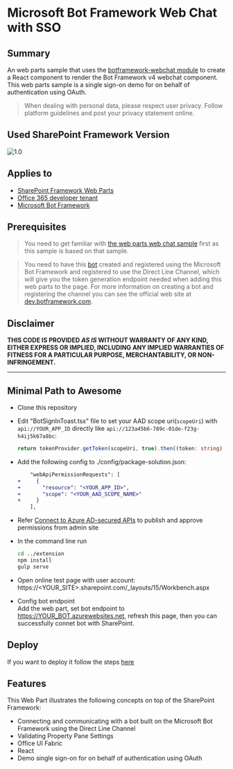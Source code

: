 # Microsoft Bot Framework Web Chat with SSO

## Summary

An web parts sample that uses the [botframework-webchat module](https://www.npmjs.com/package/botframework-webchat) to create a React component to render the Bot Framework v4 webchat component. This web parts sample is a single sign-on demo for on behalf of authentication using OAuth.

> When dealing with personal data, please respect user privacy. Follow platform guidelines and post your privacy statement online.

## Used SharePoint Framework Version

![1.0](https://img.shields.io/badge/drop-1.0-green.svg)

## Applies to

* [SharePoint Framework Web Parts](https://docs.microsoft.com/en-us/sharepoint/dev/spfx/web-parts/overview-client-side-web-parts)
* [Office 365 developer tenant](https://docs.microsoft.com/en-us/sharepoint/dev/spfx/set-up-your-developer-tenant)
* [Microsoft Bot Framework](http://dev.botframework.com)

## Prerequisites

> You need to get familiar with [the web parts web chat sample](Placeholder) first as this sample is based on that sample.

> You need to have this [bot](../bot/) created and registered using the Microsoft Bot Framework and registered to use the Direct Line Channel, which will give you the token generation endpoint needed when adding this web parts to the page. For more information on creating a bot and registering the channel you can see the official web site at [dev.botframework.com](http://dev.botframework.com).

## Disclaimer

**THIS CODE IS PROVIDED *AS IS* WITHOUT WARRANTY OF ANY KIND, EITHER EXPRESS OR IMPLIED, INCLUDING ANY IMPLIED WARRANTIES OF FITNESS FOR A PARTICULAR PURPOSE, MERCHANTABILITY, OR NON-INFRINGEMENT.**

---

## Minimal Path to Awesome

- Clone this repository

- Edit "BotSignInToast.tsx" file to set your AAD scope uri(`scopeUri`) with `api://YOUR_APP_ID` directly like `api://123a45b6-789c-01de-f23g-h4ij5k67a8bc`:

    ```ts
    return tokenProvider.getToken(scopeUri, true).then((token: string) => {
    ```

- Add the following config to ./config/package-solution.json:

    ```diff
        "webApiPermissionRequests": [
    +     {
    +       "resource": "<YOUR_APP_ID>",
    +       "scope": "<YOUR_AAD_SCOPE_NAME>"
    +     }
        ],
    ```

- Refer [Connect to Azure AD-secured APIs](https://docs.microsoft.com/en-us/sharepoint/dev/spfx/use-aadhttpclient) to publish and approve permissions from admin site

- In the command line run

    ```bash
    cd ../extension
    npm install
    gulp serve
    ```

- Open online test page with user account: https://<YOUR_SITE>.sharepoint.com/_layouts/15/Workbench.aspx
- Config bot endpoint \
    Add the web part, set bot endpoint to https://YOUR_BOT.azurewebsites.net, refresh this page, then you can successfully connet bot with SharePoint.

## Deploy

If you want to deploy it follow the steps [here](https://docs.microsoft.com/en-us/sharepoint/dev/spfx/web-parts/get-started/hosting-webpart-from-office-365-cdn) 

## Features

This Web Part illustrates the following concepts on top of the SharePoint Framework:

- Connecting and communicating with a bot built on the Microsoft Bot Framework using the Direct Line Channel
- Validating Property Pane Settings
- Office UI Fabric
- React
- Demo single sign-on for on behalf of authentication using OAuth
